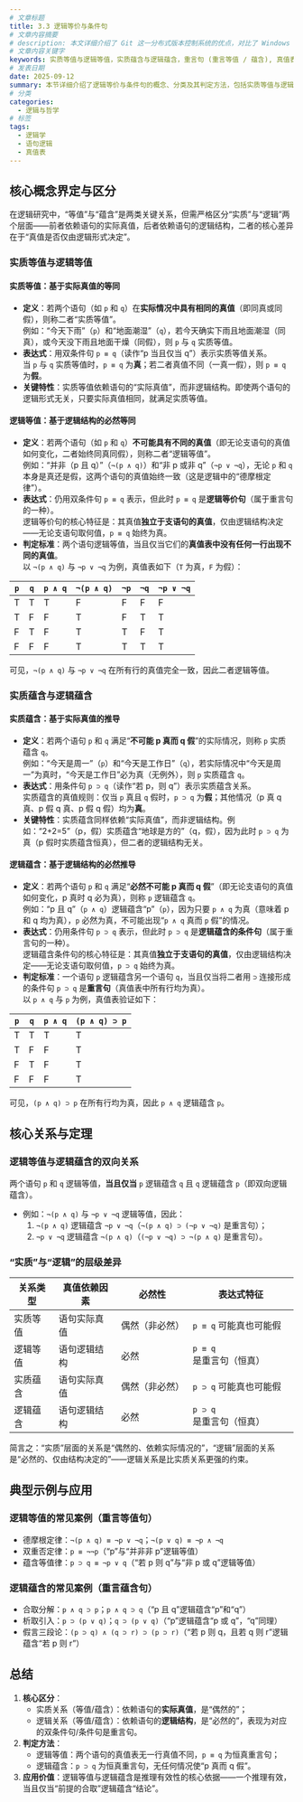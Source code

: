 ```yaml
---
# 文章标题
title: 3.3 逻辑等价与条件句
# 文章内容摘要
# description: 本文详细介绍了 Git 这一分布式版本控制系统的优点，对比了 Windows 与 macOS/Linux 系统下的常用命令，讲解了 vim 操作模式及常用命令，还阐述了 Git 的基本配置、特定项目配置和命令缩写设置等内容。
# 文章内容关键字
keywords: 实质等值与逻辑等值，实质蕴含与逻辑蕴含，重言句 (重言等值 / 蕴含), 真值表判定，推理有效性
# 发表日期
date: 2025-09-12
summary: 本节详细介绍了逻辑等价与条件句的概念、分类及其判定方法，包括实质等值与逻辑等值、实质蕴含与逻辑蕴含，以及重言句（重言等值 / 蕴含）和真值表判定等关键内容。
# 分类
categories:
  - 逻辑与哲学
# 标签
tags:
  - 逻辑学
  - 语句逻辑
  - 真值表
---
```


## 核心概念界定与区分

在逻辑研究中，“等值”与“蕴含”是两类关键关系，但需严格区分“实质”与“逻辑”两个层面——前者依赖语句的实际真值，后者依赖语句的逻辑结构，二者的核心差异在于“真值是否仅由逻辑形式决定”。

### 实质等值与逻辑等值

#### 实质等值：基于实际真值的等同

- **定义**：若两个语句（如 `p` 和 `q`）在**实际情况中具有相同的真值**（即同真或同假），则称二者“实质等值”。  
  例如：“今天下雨”（`p`）和“地面潮湿”（`q`），若今天确实下雨且地面潮湿（同真），或今天没下雨且地面干燥（同假），则 `p` 与 `q` 实质等值。
- **表达式**：用双条件句 `p ≡ q`（读作“p 当且仅当 q”）表示实质等值关系。  
  当 `p` 与 `q` 实质等值时，`p ≡ q` 为**真**；若二者真值不同（一真一假），则 `p ≡ q` 为**假**。
- **关键特性**：实质等值依赖语句的“实际真值”，而非逻辑结构。即使两个语句的逻辑形式无关，只要实际真值相同，就满足实质等值。

#### 逻辑等值：基于逻辑结构的必然等同

- **定义**：若两个语句（如 `p` 和 `q`）**不可能具有不同的真值**（即无论支语句的真值如何变化，二者始终同真同假），则称二者“逻辑等值”。  
  例如：“并非（p 且 q）”（`¬(p ∧ q)`）和“非 p 或非 q”（`¬p ∨ ¬q`），无论 `p` 和 `q` 本身是真还是假，这两个语句的真值始终一致（这是逻辑中的“德摩根定律”）。
- **表达式**：仍用双条件句 `p ≡ q` 表示，但此时 `p ≡ q` 是**逻辑等价句**（属于重言句的一种）。  
  逻辑等价句的核心特征是：其真值**独立于支语句的真值**，仅由逻辑结构决定——无论支语句取何值，`p ≡ q` 始终为真。
- **判定标准**：两个语句逻辑等值，当且仅当它们的**真值表中没有任何一行出现不同的真值**。  
  以 `¬(p ∧ q)` 与 `¬p ∨ ¬q` 为例，真值表如下（`T` 为真，`F` 为假）：

| `p` | `q` | `p ∧ q` | `¬(p ∧ q)` | `¬p` | `¬q` | `¬p ∨ ¬q` |
| --- | --- | ------- | ---------- | ---- | ---- | --------- |
| T   | T   | T       | F          | F    | F    | F         |
| T   | F   | F       | T          | F    | T    | T         |
| F   | T   | F       | T          | T    | F    | T         |
| F   | F   | F       | T          | T    | T    | T         |

可见，`¬(p ∧ q)` 与 `¬p ∨ ¬q` 在所有行的真值完全一致，因此二者逻辑等值。

### 实质蕴含与逻辑蕴含

#### 实质蕴含：基于实际真值的推导

- **定义**：若两个语句 `p` 和 `q` 满足“**不可能 p 真而 q 假**”的实际情况，则称 `p` 实质蕴含 `q`。  
  例如：“今天是周一”（`p`）和“今天是工作日”（`q`），若实际情况中“今天是周一”为真时，“今天是工作日”必为真（无例外），则 `p` 实质蕴含 `q`。
- **表达式**：用条件句 `p ⊃ q`（读作“若 p，则 q”）表示实质蕴含关系。  
  实质蕴含的真值规则：仅当 `p` 真且 `q` 假时，`p ⊃ q` 为**假**；其他情况（p 真 q 真、p 假 q 真、p 假 q 假）均为**真**。
- **关键特性**：实质蕴含同样依赖“实际真值”，而非逻辑结构。例如：“2+2=5”（p，假）实质蕴含“地球是方的”（q，假），因为此时 `p ⊃ q` 为真（p 假时实质蕴含恒真），但二者的逻辑结构无关。

#### 逻辑蕴含：基于逻辑结构的必然推导

- **定义**：若两个语句 `p` 和 `q` 满足“**必然不可能 p 真而 q 假**”（即无论支语句的真值如何变化，p 真时 q 必为真），则称 `p` 逻辑蕴含 `q`。  
  例如：“p 且 q”（`p ∧ q`）逻辑蕴含“p”（`p`），因为只要 `p ∧ q` 为真（意味着 p 和 q 均为真），`p` 必然为真，不可能出现“`p ∧ q` 真而 `p` 假”的情况。
- **表达式**：仍用条件句 `p ⊃ q` 表示，但此时 `p ⊃ q` 是**逻辑蕴含的条件句**（属于重言句的一种）。  
  逻辑蕴含条件句的核心特征是：其真值**独立于支语句的真值**，仅由逻辑结构决定——无论支语句取何值，`p ⊃ q` 始终为真。
- **判定标准**：一个语句 `p` 逻辑蕴含另一个语句 `q`，当且仅当将二者用 `⊃` 连接形成的条件句 `p ⊃ q` 是**重言句**（真值表中所有行均为真）。  
  以 `p ∧ q` 与 `p` 为例，真值表验证如下：

| `p` | `q` | `p ∧ q` | `(p ∧ q) ⊃ p` |
| --- | --- | ------- | ------------- |
| T   | T   | T       | T             |
| T   | F   | F       | T             |
| F   | T   | F       | T             |
| F   | F   | F       | T             |

可见，`(p ∧ q) ⊃ p` 在所有行均为真，因此 `p ∧ q` 逻辑蕴含 `p`。

## 核心关系与定理

### 逻辑等值与逻辑蕴含的双向关系

两个语句 `p` 和 `q` 逻辑等值，**当且仅当** `p` 逻辑蕴含 `q` 且 `q` 逻辑蕴含 `p`（即双向逻辑蕴含）。

- 例如：`¬(p ∧ q)` 与 `¬p ∨ ¬q` 逻辑等值，因此：
  1. `¬(p ∧ q)` 逻辑蕴含 `¬p ∨ ¬q`（`¬(p ∧ q) ⊃ (¬p ∨ ¬q)` 是重言句）；
  2. `¬p ∨ ¬q` 逻辑蕴含 `¬(p ∧ q)`（`(¬p ∨ ¬q) ⊃ ¬(p ∧ q)` 是重言句）。

### “实质”与“逻辑”的层级差异

| 关系类型 | 真值依赖因素 | 必然性         | 表达式特征               |
| -------- | ------------ | -------------- | ------------------------ |
| 实质等值 | 语句实际真值 | 偶然（非必然） | `p ≡ q` 可能真也可能假   |
| 逻辑等值 | 语句逻辑结构 | 必然           | `p ≡ q` 是重言句（恒真） |
| 实质蕴含 | 语句实际真值 | 偶然（非必然） | `p ⊃ q` 可能真也可能假   |
| 逻辑蕴含 | 语句逻辑结构 | 必然           | `p ⊃ q` 是重言句（恒真） |

简言之：“实质”层面的关系是“偶然的、依赖实际情况的”，“逻辑”层面的关系是“必然的、仅由结构决定的”——逻辑关系是比实质关系更强的约束。

## 典型示例与应用

### 逻辑等值的常见案例（重言等值句）

- 德摩根定律：`¬(p ∧ q) ≡ ¬p ∨ ¬q`；`¬(p ∨ q) ≡ ¬p ∧ ¬q`
- 双重否定律：`p ≡ ¬¬p`（“p”与“并非非 p”逻辑等值）
- 蕴含等值律：`p ⊃ q ≡ ¬p ∨ q`（“若 p 则 q”与“非 p 或 q”逻辑等值）

### 逻辑蕴含的常见案例（重言蕴含句）

- 合取分解：`p ∧ q ⊃ p`；`p ∧ q ⊃ q`（“p 且 q”逻辑蕴含“p”和“q”）
- 析取引入：`p ⊃ (p ∨ q)`；`q ⊃ (p ∨ q)`（“p”逻辑蕴含“p 或 q”，“q”同理）
- 假言三段论：`(p ⊃ q) ∧ (q ⊃ r) ⊃ (p ⊃ r)`（“若 p 则 q，且若 q 则 r”逻辑蕴含“若 p 则 r”）

## 总结

1. **核心区分**：
   - 实质关系（等值/蕴含）：依赖语句的**实际真值**，是“偶然的”；
   - 逻辑关系（等值/蕴含）：依赖语句的**逻辑结构**，是“必然的”，表现为对应的双条件句/条件句是重言句。
2. **判定方法**：
   - 逻辑等值：两个语句的真值表无一行真值不同，`p ≡ q` 为恒真重言句；
   - 逻辑蕴含：`p ⊃ q` 为恒真重言句，无任何情况使“p 真而 q 假”。
3. **应用价值**：逻辑等值与逻辑蕴含是推理有效性的核心依据——一个推理有效，当且仅当“前提的合取”逻辑蕴含“结论”。
